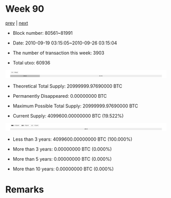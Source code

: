 # Week 90

[prev](week0089.md) | [next](week0091.md)

- Block number: 80561~81991

- Date: 2010-09-19 03:15:05~2010-09-26 03:15:04

- The number of transaction this week: 3903

- Total utxo: 60936

![](../images/mined_week0090.png)

- Theoretical Total Supply: 20999999.97690000 BTC

- Permanently Disappeared: 0.00000000 BTC

- Maximum Possible Total Supply: 20999999.97690000 BTC

- Current Supply: 4099600.00000000 BTC (19.522%)

![](../images/year_week0090.png)


- Less than 3 years: 4099600.00000000 BTC (100.000%)

- More than 3 years: 0.00000000 BTC (0.000%)

- More than 5 years: 0.00000000 BTC (0.000%)

- More than 10 years: 0.00000000 BTC (0.000%)

# Remarks

